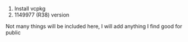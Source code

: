 1. Install vcpkg
2. 1149977 (R38) version

Not many things will be included here, I will add anything I find good for public
